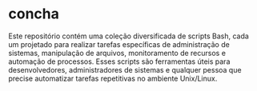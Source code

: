 # concha
Este repositório contém uma coleção diversificada de scripts Bash, cada um projetado para realizar tarefas específicas de administração de sistemas, manipulação de arquivos, monitoramento de recursos e automação de processos. Esses scripts são ferramentas úteis para desenvolvedores, administradores de sistemas e qualquer pessoa que precise automatizar tarefas repetitivas no ambiente Unix/Linux.
